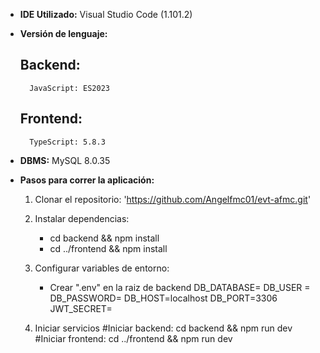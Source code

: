 - **IDE Utilizado:** Visual Studio Code (1.101.2)

- **Versión de lenguaje:**
    ## Backend: 
        JavaScript: ES2023
    ## Frontend: 
        TypeScript: 5.8.3

- **DBMS:**  MySQL 8.0.35
   
- **Pasos para correr la aplicación:**
    1. Clonar el repositorio: 'https://github.com/Angelfmc01/evt-afmc.git'

    2. Instalar dependencias:
        - cd backend && npm install 
        - cd ../frontend && npm install

    3. Configurar variables de entorno:
        - Crear ".env" en la raiz de backend 
            DB_DATABASE=
            DB_USER =
            DB_PASSWORD=
            DB_HOST=localhost
            DB_PORT=3306
            JWT_SECRET= 

    4. Iniciar servicios 
        #Iniciar backend: cd backend && npm run dev
        #Iniciar frontend: cd ../frontend && npm run dev
        